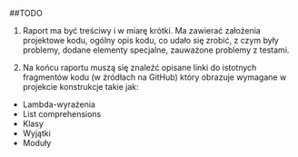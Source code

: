#\#TODO
1. Raport ma być treściwy i w miarę krótki. Ma zawierać założenia projektowe
kodu, ogólny opis kodu, co udało się zrobić, z czym były problemy, dodane
elementy specjalne, zauważone problemy z testami.

2. Na końcu raportu muszą się znaleźć opisane linki do istotnych fragmentów
kodu (w źródłach na GitHub) który obrazuje wymagane w projekcie
konstrukcje takie jak:
+ Lambda-wyrażenia
+ List comprehensions
+ Klasy
+ Wyjątki
+ Moduły